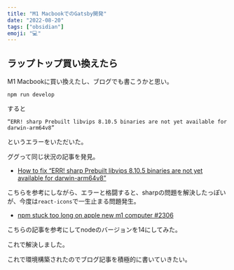 ```yaml
---
title: "M1 MacbookでのGatsby開発"
date: "2022-08-20"
tags: ["obsidian"]
emoji: "💻"
---
```



## ラップトップ買い換えたら

M1 Macbookに買い換えたし、ブログでも書こうかと思い。

```shell
npm run develop
```

すると

```shell
“ERR! sharp Prebuilt libvips 8.10.5 binaries are not yet available for darwin-arm64v8”
```

というエラーをいただいた。

ググって同じ状況の記事を発見。

- [How to fix “ERR! sharp Prebuilt libvips 8.10.5 binaries are not yet available for darwin-arm64v8”](https://joseph-pereniguez.medium.com/how-to-fix-err-sharp-prebuilt-libvips-8-10-5-binaries-are-not-yet-available-for-darwin-arm64v8-1d29d538e932)

こちらを参考にしながら、エラーと格闘すると、sharpの問題を解決したっぽいが、今度は`react-icons`で一生止まる問題発生。

- [npm stuck too long on apple new m1 computer #2306](https://github.com/npm/cli/issues/2306)

こちらの記事を参考にしてnodeのバージョンを14にしてみた。

これで解決しました。

これで環境構築されたのでブログ記事を積極的に書いていきたい。





